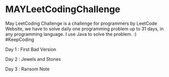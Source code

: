 # MAYLeetCodingChallenge
May LeetCoding Challenge is a challenge for programmers by LeetCode Website, we have to solve daily one programming problem up to 31 days, in any programming language. I use Java to solve the problem. :) #KeepCoding


Day 1 :  First Bad Version

Day 2 :  Jewels and Stones

Day 3 :  Ransom Note

